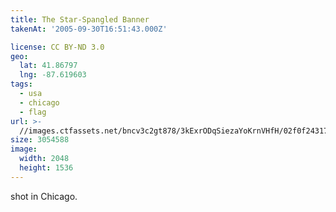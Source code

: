 ```yaml
---
title: The Star-Spangled Banner
takenAt: '2005-09-30T16:51:43.000Z'

license: CC BY-ND 3.0
geo:
  lat: 41.86797
  lng: -87.619603
tags:
  - usa
  - chicago
  - flag
url: >-
  //images.ctfassets.net/bncv3c2gt878/3kExrODqSiezaYoKrnVHfH/02f0f24317e7355a9eb0282c85ad5056/the-star-spangled-banner_4325621852_o
size: 3054588
image:
  width: 2048
  height: 1536
---
```


shot in Chicago.
